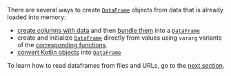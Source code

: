 [//]: # (title: Create)
<show-structure depth="3"/>
<!---IMPORT org.jetbrains.kotlinx.dataframe.samples.api.Create-->

There are several ways to create [`DataFrame`](DataFrame.md) objects from data that is already loaded into memory:
* [create columns with data](createColumn.md) and then [bundle them](createDataFrame.md) into a [`DataFrame`](DataFrame.md)
* create and initialize [`DataFrame`](DataFrame.md) directly from values using `vararg` variants of the [corresponding functions](createDataFrame.md).
* [convert Kotlin objects](createDataFrame.md#todataframe) into [`DataFrame`](DataFrame.md) 

To learn how to read dataframes from files and URLs, go to the [next section](read.md).
